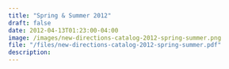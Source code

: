```yaml
---
title: "Spring & Summer 2012"
draft: false
date: 2012-04-13T01:23:00-04:00
image: /images/new-directions-catalog-2012-spring-summer.png
file: "/files/new-directions-catalog-2012-spring-summer.pdf"
description:
---
```

